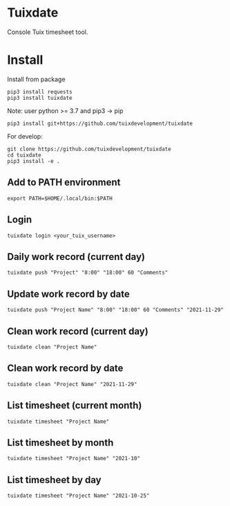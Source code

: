 # Tuixdate

Console Tuix timesheet tool.

# Install
Install from package
```
pip3 install requests
pip3 install tuixdate
```

Note: user python >= 3.7 and pip3 -> pip

```
pip3 install git+https://github.com/tuixdevelopment/tuixdate
```

For develop:

```
git clone https://github.com/tuixdevelopment/tuixdate
cd tuixdate
pip3 install -e .
```

## Add to PATH environment
```
export PATH=$HOME/.local/bin:$PATH
```

## Login
```
tuixdate login <your_tuix_username>
```

## Daily work record (current day)
```
tuixdate push "Project" "8:00" "18:00" 60 "Comments"
```

## Update work record by date
```
tuixdate push "Project Name" "8:00" "18:00" 60 "Comments" "2021-11-29"
```

## Clean work record (current day) 
```
tuixdate clean "Project Name"
```

## Clean work record by date 
```
tuixdate clean "Project Name" "2021-11-29"
```

## List timesheet (current month)
```
tuixdate timesheet "Project Name"
```

## List timesheet by month
```
tuixdate timesheet "Project Name" "2021-10"
```

## List timesheet by day
```
tuixdate timesheet "Project Name" "2021-10-25"
```